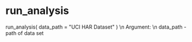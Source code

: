 # run_analysis
run_analysis( data_path = "UCI HAR Dataset" ) \n
Argument: \n
data_path - path of data set
